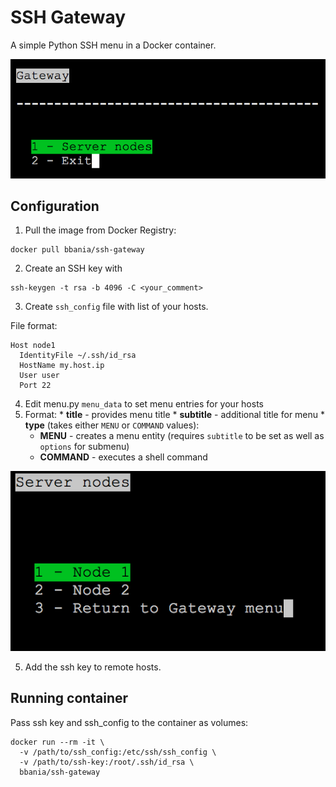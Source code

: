 # SSH Gateway

A simple Python SSH menu in a Docker container.

![alt Gateway Menu](screenshots/gateway.png "Gateway Menu")

## Configuration

1. Pull the image from Docker Registry:

```
docker pull bbania/ssh-gateway
```

2. Create an SSH key with

```
ssh-keygen -t rsa -b 4096 -C <your_comment>
```

3. Create `ssh_config` file with list of your hosts.

File format:

```
Host node1
  IdentityFile ~/.ssh/id_rsa
  HostName my.host.ip
  User user
  Port 22
```

4. Edit menu.py `menu_data` to set menu entries for your hosts
  1. Format:
    * **title** - provides menu title
    * **subtitle** - additional title for menu
    * **type** (takes either `MENU` or `COMMAND` values):
      * **MENU** - creates a menu entity (requires `subtitle` to be set as well as `options` for submenu)
      * **COMMAND** - executes a shell command

![alt Gateway Submenu](screenshots/node_menu.png "Submenu")

5. Add the ssh key to remote hosts.

## Running container

Pass ssh key and ssh_config to the container as volumes:

```
docker run --rm -it \
  -v /path/to/ssh_config:/etc/ssh/ssh_config \
  -v /path/to/ssh-key:/root/.ssh/id_rsa \
  bbania/ssh-gateway
```

